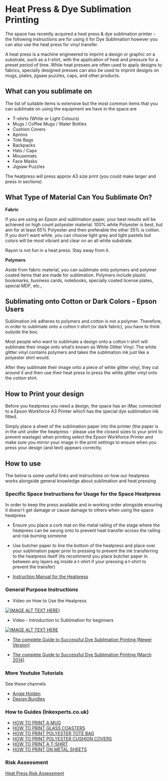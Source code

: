 
# Heat Press & Dye Sublimation Printing 

The space has recently acquired a heat press & dye sublimation printer - the following instructions are for using it for Dye Sublimation however you can also use the heat press for vinyl transfer. 

A heat press is a machine engineered to imprint a design or graphic on a substrate, such as a t-shirt, with the application of heat and pressure for a preset period of time. While heat presses are often used to apply designs to fabrics, specially designed presses can also be used to imprint designs on mugs, plates, jigsaw puzzles, caps, and other products.
 
## What can you sublimate on

The list of suitable items is extensive but the most common items that you can sublimate on using the equipment we have in the space are 

 - T-shirts (White or Light Colours) 
 - Mugs / Coffee Mugs / Water Bottles 
 - Cushion Covers
 - Aprons
 - Tote Bags 
 - Backpacks 
 - Hats / Caps 
 - Mousemats 
 - Face Masks
 - Jigsaw Puzzles 

The heatpress will press approx A3 size print (you could make larger and press in sections) 



## What Type of Material Can You Sublimate On?

**Fabric**

If you are using an Epson and sublimation paper, your best results will be achieved on high count polyester material. 100% white Polyester is best, but aim for at least 65% Polyester and then preferable the other 35% is cotton. If you don’t want white, you can choose light grey and light pastels but colors will be most vibrant and clear on an all white substrate.

Rayon is not fun in a heat press. Stay away from it.

**Polymers**

Aside from fabric material, you can sublimate onto polymers and polymer coated items that are made for sublimation. Polymers include plastic bookmarks, business cards, notebooks, specially coated license plates, special MDF, etc.,

## Sublimating onto Cotton or Dark Colors – Epson Users

Sublimation ink adheres to polymers and cotton is not a polymer. Therefore, in order to sublimate onto a cotton t-shirt (or dark fabric), you have to think outside the box.

Most people who want to sublimate a design onto a cotton t-shirt will sublimate their image onto what’s known as White Glitter Vinyl. The white glitter vinyl contains polymers and takes the sublimation ink just like a polyester shirt would.

After they sublimate their image onto a piece of white glitter vinyl, they cut around it and then use their heat press to press the white glitter vinyl onto the cotton shirt.

## How to Print your design

Before you heatpress you need a design, the space has an iMac connected to a Epson Workforce A3 Printer which has the special dye sublimation ink fitted. 

Simply place a sheet of the sublimation paper into the printer (the paper is in the unit under the heatpress - please use the closest sizes to your print to prevent wastage) when printing select the Epson Workforce Printer and make sure you mirror your image in the print settings to ensure when you press your design (and text) appears correctly. 

## How to use 

The below is some useful links and instructions on how our heatpress works alongside general knowledge about sublimation and heat pressing 

### Specific Space Instructions for Usage for the Space Heatpress
In order to keep the press available and in working order alongside ensuring it doesn't get damage or cause damage to others when using the space heatpress 

 - Ensure you place a cork mat on the metal railing of the stage where the heatpress can be swung onto to prevent heat transfer across the railing and risk burning someone 
  
 - Use butcher paper to line the bottom of the heatpress and place over your sublimation paper prior to pressing to prevent the ink transferring to the heatpress itself (its recommend you place butcher paper in between any layers eg inside a t-shirt if your pressing a t-shirt to prevent the transfer)
 
 - [Instruction Manual for the Heatpress](https://github.com/HACManchester/documentation/blob/master/docs/instruction_manuals/yf10-1215_multifunction_heat_press_machine.pdf)
 
 
 ### General Purpose Instructions 
 
 - Video on How to Use the Heatpress
 
 [![IMAGE ALT TEXT HERE](https://img.youtube.com/vi/XVs_6HqCmsY/0.jpg)](https://www.youtube.com/watch?v=XVs_6HqCmsY)}
 
 -  Video - Introduction to Sublimation for beginners
 
 [![IMAGE ALT TEXT HERE](https://img.youtube.com/vi/Ns7macGAKwQ/0.jpg)](https://www.youtube.com/watch?v=Ns7macGAKwQ)
 
  - [The complete Guide to Successful Dye Sublimation Printing (Newer Version)](https://www.myenmart.com/Dye_Sublimation_Guide.pdf) 
 
 - [The complete Guide to Successful Dye Sublimation Printing (March 2014)](http://unisubproductsupport.weebly.com/uploads/3/7/5/4/37542039/sawgrass_sublimation_guide_-_march_2014.pdf) 

### More Youtube Tutorials 

See these channels 

 - [Angie Holden ](https://www.youtube.com/channel/UCCaxKlZATn7e_WbwB_h80hQ)
 -  [Design Bundles](https://www.youtube.com/channel/UCC-RMEXNNbgWUZJohvTjNBg)

### How to Guides (Inkexperts.co.uk) 

-   [HOW TO PRINT A MUG](https://www.inkexperts.co.uk/how-to-print-a-mug/)
-   [HOW TO PRINT GLASS COASTERS](https://www.inkexperts.co.uk/how-to-print-glass-coasters/)
-   [HOW TO PRINT POLYESTER TOTE BAG](https://www.inkexperts.co.uk/how-to-print-polyester-tote-bag/)
-   [HOW TO PRINT POLYESTER CUSHION COVERS](https://www.inkexperts.co.uk/how-to-print-polyester-cushion-covers/)
-   [HOW TO PRINT A T-SHIRT](https://www.inkexperts.co.uk/how-to-print-a-t-shirt/)
-   [HOW TO PRINT ON METAL SHEETS](https://www.inkexperts.co.uk/how-to-print-on-metal-sheets/)

### Risk Assessment
[Heat Press Risk Assessment](https://docs.google.com/document/d/1akd6CkyYUcRjGZvITFjbYGITd5zPSZaMLGEUjEtcInQ/edit?usp=sharing)
